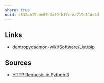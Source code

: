 ```yaml
---
share: true
uuid: c538ab15-be66-4a39-b17c-dc719e11de3d
---
```

## Links

* [dentropydaemon-wiki/Software/List/pip](/undefined)

## Sources

* [HTTP Requests in Python 3](https://www.twilio.com/blog/2016/12/http-requests-in-python-3.html)